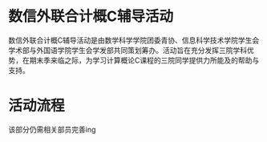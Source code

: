 # 数信外联合计概C辅导活动
数信外联合计概C辅导活动是由数学科学学院团委青协、信息科学技术学院学生会学术部与外国语学院学生会学发部共同策划筹办。活动旨在充分发挥三院学科优势，在期末季来临之际，为学习计算概论C课程的三院同学提供力所能及的帮助与支持。
# 活动流程
该部分仍需相关部员完善ing
